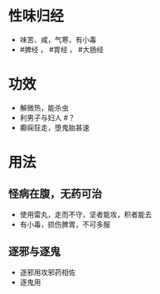 # 性味归经
- 味苦、咸，气寒，有小毒
-  #脾经 ， #胃经 ， #大肠经 
# 功效
- 解微热，能杀虫
- 利男子与妇人 #？ 
- 癫痫狂走，堕鬼胎甚速
# 用法
## 怪病在腹，无药可治
- 使用雷丸，走而不守，坚者能攻，积者能去
- 有小毒，损伤脾胃，不可多服
## 逐邪与逐鬼
- 逐邪用攻邪药相佐
- 逐鬼用 